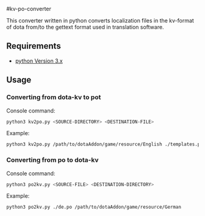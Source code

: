 #kv-po-converter

This converter written in python converts localization files in the kv-format of dota from/to the gettext format used in translation software.

## Requirements

* [python Version 3.x](https://www.python.org/)

## Usage

### Converting from dota-kv to pot

Console command:

```bash
python3 kv2po.py <SOURCE-DIRECTORY> <DESTINATION-FILE>
```

Example:

```bash
python3 kv2po.py /path/to/dotaAddon/game/resource/English ./templates.pot
```

### Converting from po to dota-kv

Console command:

```bash
python3 po2kv.py <SOURCE-FILE> <DESTINATION-DIRECTORY>
```

Example:

```bash
python3 po2kv.py ./de.po /path/to/dotaAddon/game/resource/German
```

